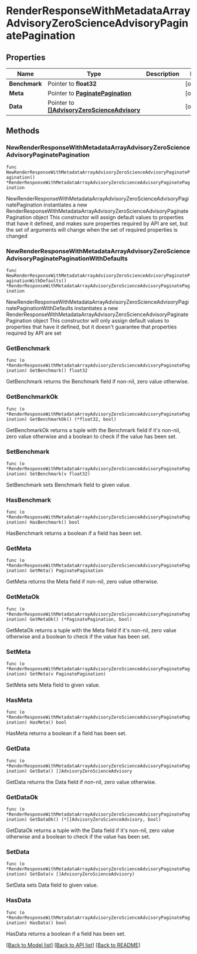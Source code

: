 # RenderResponseWithMetadataArrayAdvisoryZeroScienceAdvisoryPaginatePagination

## Properties

Name | Type | Description | Notes
------------ | ------------- | ------------- | -------------
**Benchmark** | Pointer to **float32** |  | [optional] 
**Meta** | Pointer to [**PaginatePagination**](PaginatePagination.md) |  | [optional] 
**Data** | Pointer to [**[]AdvisoryZeroScienceAdvisory**](AdvisoryZeroScienceAdvisory.md) |  | [optional] 

## Methods

### NewRenderResponseWithMetadataArrayAdvisoryZeroScienceAdvisoryPaginatePagination

`func NewRenderResponseWithMetadataArrayAdvisoryZeroScienceAdvisoryPaginatePagination() *RenderResponseWithMetadataArrayAdvisoryZeroScienceAdvisoryPaginatePagination`

NewRenderResponseWithMetadataArrayAdvisoryZeroScienceAdvisoryPaginatePagination instantiates a new RenderResponseWithMetadataArrayAdvisoryZeroScienceAdvisoryPaginatePagination object
This constructor will assign default values to properties that have it defined,
and makes sure properties required by API are set, but the set of arguments
will change when the set of required properties is changed

### NewRenderResponseWithMetadataArrayAdvisoryZeroScienceAdvisoryPaginatePaginationWithDefaults

`func NewRenderResponseWithMetadataArrayAdvisoryZeroScienceAdvisoryPaginatePaginationWithDefaults() *RenderResponseWithMetadataArrayAdvisoryZeroScienceAdvisoryPaginatePagination`

NewRenderResponseWithMetadataArrayAdvisoryZeroScienceAdvisoryPaginatePaginationWithDefaults instantiates a new RenderResponseWithMetadataArrayAdvisoryZeroScienceAdvisoryPaginatePagination object
This constructor will only assign default values to properties that have it defined,
but it doesn't guarantee that properties required by API are set

### GetBenchmark

`func (o *RenderResponseWithMetadataArrayAdvisoryZeroScienceAdvisoryPaginatePagination) GetBenchmark() float32`

GetBenchmark returns the Benchmark field if non-nil, zero value otherwise.

### GetBenchmarkOk

`func (o *RenderResponseWithMetadataArrayAdvisoryZeroScienceAdvisoryPaginatePagination) GetBenchmarkOk() (*float32, bool)`

GetBenchmarkOk returns a tuple with the Benchmark field if it's non-nil, zero value otherwise
and a boolean to check if the value has been set.

### SetBenchmark

`func (o *RenderResponseWithMetadataArrayAdvisoryZeroScienceAdvisoryPaginatePagination) SetBenchmark(v float32)`

SetBenchmark sets Benchmark field to given value.

### HasBenchmark

`func (o *RenderResponseWithMetadataArrayAdvisoryZeroScienceAdvisoryPaginatePagination) HasBenchmark() bool`

HasBenchmark returns a boolean if a field has been set.

### GetMeta

`func (o *RenderResponseWithMetadataArrayAdvisoryZeroScienceAdvisoryPaginatePagination) GetMeta() PaginatePagination`

GetMeta returns the Meta field if non-nil, zero value otherwise.

### GetMetaOk

`func (o *RenderResponseWithMetadataArrayAdvisoryZeroScienceAdvisoryPaginatePagination) GetMetaOk() (*PaginatePagination, bool)`

GetMetaOk returns a tuple with the Meta field if it's non-nil, zero value otherwise
and a boolean to check if the value has been set.

### SetMeta

`func (o *RenderResponseWithMetadataArrayAdvisoryZeroScienceAdvisoryPaginatePagination) SetMeta(v PaginatePagination)`

SetMeta sets Meta field to given value.

### HasMeta

`func (o *RenderResponseWithMetadataArrayAdvisoryZeroScienceAdvisoryPaginatePagination) HasMeta() bool`

HasMeta returns a boolean if a field has been set.

### GetData

`func (o *RenderResponseWithMetadataArrayAdvisoryZeroScienceAdvisoryPaginatePagination) GetData() []AdvisoryZeroScienceAdvisory`

GetData returns the Data field if non-nil, zero value otherwise.

### GetDataOk

`func (o *RenderResponseWithMetadataArrayAdvisoryZeroScienceAdvisoryPaginatePagination) GetDataOk() (*[]AdvisoryZeroScienceAdvisory, bool)`

GetDataOk returns a tuple with the Data field if it's non-nil, zero value otherwise
and a boolean to check if the value has been set.

### SetData

`func (o *RenderResponseWithMetadataArrayAdvisoryZeroScienceAdvisoryPaginatePagination) SetData(v []AdvisoryZeroScienceAdvisory)`

SetData sets Data field to given value.

### HasData

`func (o *RenderResponseWithMetadataArrayAdvisoryZeroScienceAdvisoryPaginatePagination) HasData() bool`

HasData returns a boolean if a field has been set.


[[Back to Model list]](../README.md#documentation-for-models) [[Back to API list]](../README.md#documentation-for-api-endpoints) [[Back to README]](../README.md)


